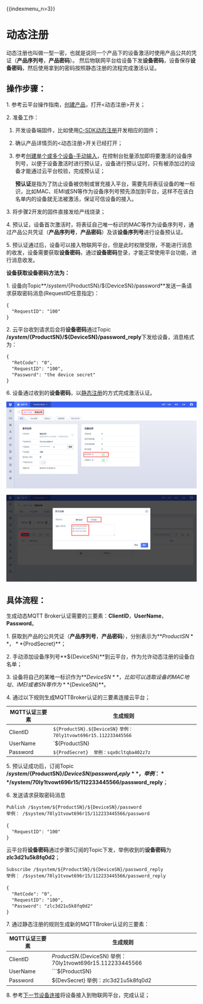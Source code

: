 {{indexmenu_n>3}}

# 动态注册

动态注册也叫做一型一密，也就是说同一个产品下的设备激活时使用产品公共的凭证（**产品序列号**，**产品密码**）。 然后物联网平台给设备下发**设备密码**，设备保存**设备密码**，然后使用拿到的密码按照静态注册的流程完成激活认证。      

## 操作步骤：

1\. 参考云平台操作指南，[创建产品](../../console_guide/product_device/create_products)，打开<动态注册>开关；

2\. 准备工作：

   1. 开发设备端固件，比如使用[C-SDK动态注册](c_sdk_example/mqttinterface#动态认证)开发相应的固件；

   2. 确认产品详情页的<动态注册>开关已经打开；

   3. 参考[创建单个或多个设备-手动输入](../../console_guide/product_device/create_devcies#创建单个或多个设备)，在控制台批量添加即将要激活的设备序列号，以便于设备激活时进行预认证，设备进行预认证时，只有被添加过的设备才能通过云平台校验，完成预认证；

      **预认证**是指为了防止设备被仿制或冒充接入平台，需要先将表征设备的唯一标识，比如MAC、IEMI或SN等作为设备序列号预先添加到平台，这样不在该白名单内的设备就无法被激活，保证可信设备的接入。

3\. 将步骤2开发的固件直接发给产线烧录；

4\. 预认证，设备首次激活时，将表征自己唯一标识的MAC等作为设备序列号，通过产品公共凭证（**产品序列号**，**产品密码**）及该**设备序列号**进行设备预认证。

5\. 预认证通过后，设备可以接入物联网平台，但是此时权限受限，不能进行消息的收发，设备需要获取**设备密码**，通过**设备密码**登录，才能正常使用平台功能，进行消息收发。

**设备获取设备密码方法为：**

1\. 设备向Topic**/$system/${ProductSN}/${DeviceSN}/password**发送一条请求获取密码消息(RequestID任意指定)：

```
{
  "RequestID": "100"
}
```

2\. 云平台收到请求后会将**设备密码**通过Topic **/$system/${ProductSN}/${DeviceSN}/password_reply**下发给设备，消息格式为：

```
{
  "RetCode": "0", 
  "RequestID": "100",
  "Password": "the device secret"
}
```

6\. 设备通过收到的**设备密码**，以[静态注册](unique-certificate-per-device_authentication)的方式完成激活认证。



![动态注册](../../images/动态注册.png)

![](../../images/手动生成.png)

## 具体流程：

生成动态MQTT Broker认证需要的三要素：**ClientID**，**UserName**，**Password**。

1\. 获取到产品的公共凭证（**产品序列号**，**产品密码**），分别表示为**${ProductSN}**，**${ProdSecret}**；

2\. 手动添加设备序列号**${DeviceSN}**到云平台，作为允许动态注册的设备白名单；

3\. 设备将自己的某唯一标识作为**${DeviceSN}**，比如可以选取设备的MAC地址、IMEI或者SN等作为**${DeviceSN}**。

4\. 通过以下规则生成MQTTBroker认证的三要素连接云平台；

|MQTT认证三要素| 生成规则|
|---|---|
|ClientID | `${ProductSN}.${DeviceSN}` `举例：70ly1tvowt696r15.112233445566`|
|UserName | `${ProductSN}|${DeviceSN}|${authmode}`  `举例：70ly1tvowt696r15|112233445566|2` `authmode: 1 表示静态注册；2表示动态注册`|
|Password | `${ProdSecret}  举例：sqx0cltqba402z7z`|

5\. 预认证成功后，订阅Topic **/$system/${ProductSN}/${DeviceSN}/password_reply**，举例：**/$system/70ly1tvowt696r15/112233445566/password_reply**；

6\. 发送请求获取密码消息

```
Publish /$system/${ProductSN}/${DeviceSN}/password
举例： /$system/70ly1tvowt696r15/112233445566/password

{
  "RequestID": "100"
}
```

云平台将**设备密码**通过步骤5订阅的Topic下发，举例收到的**设备密码**为**zlc3d21u5k8fq0d2**；

```
Subscribe /$system/${ProductSN}/${DeviceSN}/password_reply
举例： /$system/70ly1tvowt696r15/112233445566/password_reply

{
  "RetCode": "0", 
  "RequestID": "100",
  "Password": "zlc3d21u5k8fq0d2"
}
```

7\. 通过静态注册的规则生成新的MQTTBroker认证的三要素：

|MQTT认证三要素|生成规则|
|---|---|
|ClientID | ${ProductSN}.${DeviceSN} 举例：70ly1tvowt696r15.112233445566|
|UserName | ```${ProductSN}|${DeviceSN}|${authmode}``` ```70ly1tvowt696r15|112233445566|1``` authmode: 1 表示静态注册；2表示动态注册|
|Password | ${DevSecret} 举例：zlc3d21u5k8fq0d2|

8\. 参考[下一节设备连接](../connecting_devices)将设备接入到物联网平台，完成认证；
